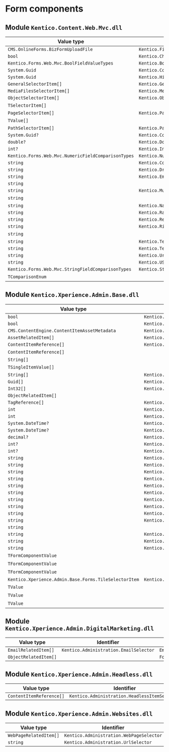 <!-- generated file with tool "Kentico.Xperience.UMT.DocUtils" - edited through template "FormComponents.cshtml" -->
# Form components
<div name="generatedpart_Kentico.Content.Web.Mvc.dll">

## Module `Kentico.Content.Web.Mvc.dll`

|Value type|Identifier|Class|Properties type|notes|
|----------|-----|----------|---------------|-----|
|`CMS.OnlineForms.BizFormUploadFile`|`Kentico.FileUploader`|`FileUploaderComponent`|`FileUploaderProperties`||
|`bool`|`Kentico.CheckBox`|`CheckBoxComponent`|`CheckBoxProperties`||
|`Kentico.Forms.Web.Mvc.BoolFieldValueTypes`|`Kentico.BoolFieldValueTypeSelector`|`BoolComparisonTypeSelectorComponent`|`ComparisonTypeSelectorProperties`||
|`System.Guid`|`Kentico.CompareToFieldSelector`|`CompareToFieldSelectorComponent`|`CompareToFieldSelectorProperties`||
|`System.Guid`|`Kentico.HiddenGuidInput`|`HiddenGuidInputComponent`|`HiddenGuidInputProperties`||
|`GeneralSelectorItem[]`|`Kentico.GeneralSelector`|`GeneralSelector`|`GeneralSelectorProperties`||
|`MediaFilesSelectorItem[]`|`Kentico.MediaFilesSelector`|`MediaFilesSelector`|`MediaFilesSelectorProperties`||
|`ObjectSelectorItem[]`|`Kentico.ObjectSelector`|`ObjectSelector`|`ObjectSelectorProperties`||
|`TSelectorItem[]`||`ObjectSelectorComponentBase`|`TProperties`|**abstract**|
|`PageSelectorItem[]`|`Kentico.PageSelector`|`PageSelector`|`PageSelectorProperties`||
|`TValue[]`||`PageSelectorBase`|`TProperties`|**abstract**|
|`PathSelectorItem[]`|`Kentico.PathSelector`|`PathSelector`|`PathSelectorProperties`||
|`System.Guid?`|`Kentico.ConsentAgreement`|`ConsentAgreementComponent`|`ConsentAgreementProperties`||
|`double?`|`Kentico.DoubleInput`|`DoubleInputComponent`|`DoubleInputProperties`||
|`int?`|`Kentico.IntInput`|`IntInputComponent`|`IntInputProperties`||
|`Kentico.Forms.Web.Mvc.NumericFieldComparisonTypes`|`Kentico.NumericFieldComparisonTypeSelector`|`NumericComparisonTypeSelectorComponent`|`ComparisonTypeSelectorProperties`||
|`string`|`Kentico.ConsentSelector`|`ConsentSelectorComponent`|`DropDownProperties`||
|`string`|`Kentico.DropDown`|`DropDownComponent`|`DropDownProperties`||
|`string`|`Kentico.EmailInput`|`EmailInputComponent`|`EmailInputProperties`||
|`string`||`InvalidComponent`|`InvalidComponentProperties`||
|`string`|`Kentico.MultipleChoice`|`MultipleChoiceComponent`|`MultiSelectorProperties`||
|`string`||`MultiSelectorFormComponent`|`TProperties`|**abstract**|
|`string`|`Kentico.Name`|`NameComponent`|`TextInputProperties`||
|`string`|`Kentico.RadioButtons`|`RadioButtonsComponent`|`RadioButtonsProperties`||
|`string`|`Kentico.Recaptcha`|`RecaptchaComponent`|`RecaptchaProperties`||
|`string`|`Kentico.RichText`|`RichTextComponent`|`RichTextComponentProperties`||
|`string`||`SelectorFormComponent`|`TProperties`|**abstract**|
|`string`|`Kentico.TextArea`|`TextAreaComponent`|`TextAreaProperties`||
|`string`|`Kentico.TextInput`|`TextInputComponent`|`TextInputProperties`||
|`string`|`Kentico.UrlSelector`|`UrlSelector`|`UrlSelectorProperties`||
|`string`|`Kentico.USPhone`|`USPhoneComponent`|`USPhoneProperties`||
|`Kentico.Forms.Web.Mvc.StringFieldComparisonTypes`|`Kentico.StringFieldComparisonTypeSelector`|`StringComparisonTypeSelectorComponent`|`ComparisonTypeSelectorProperties`||
|`TComparisonEnum`||`ComparisonTypeSelectorComponent`|`ComparisonTypeSelectorProperties`|**abstract**|

</div>
<div name="generatedpart_Kentico.Xperience.Admin.Base.dll">

## Module `Kentico.Xperience.Admin.Base.dll`

|Value type|Identifier|Class|Properties type|notes|
|----------|-----|----------|---------------|-----|
|`bool`|`Kentico.Administration.Checkbox`|`CheckBoxComponent`|`CheckBoxClientProperties`||
|`bool`|`Kentico.Administration.Checkbox`|`CheckBoxComponent`|`CheckBoxClientProperties`||
|`CMS.ContentEngine.ContentItemAssetMetadata`|`Kentico.Administration.ContentItemAssetUploader`|`ContentItemAssetUploaderComponent`|`ContentItemAssetUploaderProperties`||
|`AssetRelatedItem[]`|`Kentico.Administration.AssetSelector`|`AssetSelectorComponent`|`AssetSelectorProperties`||
|`ContentItemReference[]`|`Kentico.Administration.ContentItemSelector`|`ContentItemSelectorComponent`|`ContentItemSelectorProperties`||
|`ContentItemReference[]`||`ContentItemSelectorComponentBase`|`TProperties`|**abstract**|
|`String[]`||`GeneralSelectorComponent`|`GeneralSelectorProperties`||
|`TSingleItemValue[]`||`MultipleObjectSelectorBase`|`TProperties`|**abstract**|
|`String[]`|`Kentico.Administration.ObjectCodeNameSelector`|`ObjectCodeNameSelectorComponent`|`ObjectCodenameSelectorProperties`||
|`Guid[]`|`Kentico.Administration.ObjectGuidSelector`|`ObjectGuidSelectorComponent`|`ObjectSelectorProperties`||
|`Int32[]`|`Kentico.Administration.ObjectIdSelector`|`ObjectIdSelectorComponent`|`ObjectSelectorProperties`||
|`ObjectRelatedItem[]`||`ObjectSelectorComponent`|`ObjectSelectorProperties`||
|`TagReference[]`|`Kentico.Administration.TagSelector`|`TagSelectorComponent`|`TagSelectorProperties`||
|`int`|`Kentico.Administration.ContentFolderSelector`|`ContentFolderSelectorComponent`|`ContentFolderSelectorProperties`||
|`int`|`Kentico.Administration.NumberWithLabel`|`NumberWithLabelComponent`|`FormComponentProperties`||
|`System.DateTime?`|`Kentico.Administration.DateInput`|`DateInputComponent`|`FormComponentProperties`||
|`System.DateTime?`|`Kentico.Administration.DateTimeInput`|`DateTimeInputComponent`|`FormComponentProperties`||
|`decimal?`|`Kentico.Administration.DecimalNumberInput`|`DecimalNumberInputComponent`|`DecimalNumberInputProperties`||
|`int?`|`Kentico.Administration.NumberInput`|`NumberInputComponent`|`NumberInputProperties`||
|`int?`|`Kentico.Administration.SingleObjectIdSelector`|`SingleObjectIdSelectorComponent`|`SingleObjectSelectorProperties`||
|`string`|`Kentico.Administration.CodeEditor`|`CodeEditorComponent`|`CodeEditorProperties`||
|`string`|`Kentico.Administration.ConditionBuilder`|`ConditionBuilderComponent`|`ConditionBuilderProperties`||
|`string`|`Kentico.Administration.DropDownSelector`|`DropDownComponent`|`DropDownProperties`||
|`string`|`Kentico.Administration.ExtensionSelector`|`ExtensionSelectorComponent`|`ExtensionSelectorProperties`||
|`string`|`Kentico.Administration.IconSelector`|`IconSelectorComponent`|`IconSelectorClientProperties`||
|`string`|`Kentico.Administration.IconSelector`|`IconSelectorComponent`|`IconSelectorClientProperties`||
|`string`|`Kentico.Administration.Link`|`LinkComponent`|`LinkProperties`||
|`string`|`Kentico.Administration.Password`|`PasswordComponent`|`PasswordProperties`||
|`string`|`Kentico.Administration.RadioGroup`|`RadioGroupComponent`|`RadioGroupProperties`||
|`string`|`Kentico.Administration.RichTextEditor`|`RichTextEditorComponent`|`RichTextEditorProperties`||
|`string`||`SingleGeneralSelectorComponent`|`SingleGeneralSelectorProperties`||
|`string`|`Kentico.Administration.TextArea`|`TextAreaComponent`|`TextAreaProperties`||
|`string`|`Kentico.Administration.TextInput`|`TextInputComponent`|`TextInputProperties`||
|`string`|`Kentico.Administration.TextWithLabel`|`TextWithLabelComponent`|`TextWithLabelProperties`||
|`TFormComponentValue`||`GeneralSelectorComponentBase`|`TProperties`|**abstract**|
|`TFormComponentValue`||`ObjectSelectorBase`|`TProperties`|**abstract**|
|`TFormComponentValue`||`SingleObjectSelectorBase`|`TProperties`|**abstract**|
|`Kentico.Xperience.Admin.Base.Forms.TileSelectorItem`|`Kentico.Administration.TileSelector`|`TileSelectorComponent`|`TileSelectorProperties`||
|`TValue`||`DateTimeInputComponentBase`|`TProperties`|**abstract**|
|`TValue`||`FormComponent`|`FormComponentProperties`|**abstract**|
|`TValue`||`FormComponentWithNestedComponents`|`TProperties`|**abstract**|

</div>
<div name="generatedpart_Kentico.Xperience.Admin.DigitalMarketing.dll">

## Module `Kentico.Xperience.Admin.DigitalMarketing.dll`

|Value type|Identifier|Class|Properties type|notes|
|----------|-----|----------|---------------|-----|
|`EmailRelatedItem[]`|`Kentico.Administration.EmailSelector`|`EmailSelectorComponent`|`EmailSelectorProperties`||
|`ObjectRelatedItem[]`||`FormSelectorComponent`|`ObjectSelectorProperties`||

</div>
<div name="generatedpart_Kentico.Xperience.Admin.Headless.dll">

## Module `Kentico.Xperience.Admin.Headless.dll`

|Value type|Identifier|Class|Properties type|notes|
|----------|-----|----------|---------------|-----|
|`ContentItemReference[]`|`Kentico.Administration.HeadlessItemSelector`|`HeadlessItemSelectorComponent`|`HeadlessItemSelectorProperties`||

</div>
<div name="generatedpart_Kentico.Xperience.Admin.Websites.dll">

## Module `Kentico.Xperience.Admin.Websites.dll`

|Value type|Identifier|Class|Properties type|notes|
|----------|-----|----------|---------------|-----|
|`WebPageRelatedItem[]`|`Kentico.Administration.WebPageSelector`|`WebPageSelectorComponent`|`WebPageSelectorProperties`||
|`string`|`Kentico.Administration.UrlSelector`|`UrlSelectorComponent`|`FormComponentProperties`||

</div>
